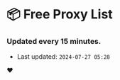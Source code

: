 # :package: Free Proxy List
### Updated every 15 minutes.

- Last updated: `2024-07-27 05:28`

:heart:
